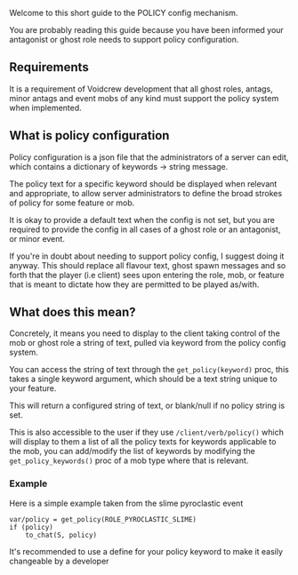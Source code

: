 Welcome to this short guide to the POLICY config mechanism.

You are probably reading this guide because you have been informed your antagonist or ghost role needs to support policy configuration.

## Requirements
It is a requirement of Voidcrew development that all ghost roles, antags, minor antags and event mobs of any kind must support the policy system when implemented.

## What is policy configuration
Policy configuration is a json file that the administrators of a server can edit, which contains a dictionary of keywords -> string message.

The policy text for a specific keyword should be displayed when relevant and appropriate, to allow server administrators to define the broad strokes of policy for some feature or mob.

It is okay to provide a default text when the config is not set, but you are required to provide the config in all cases of a ghost role or an antagonist, or minor event.

If you're in doubt about needing to support policy config, I suggest doing it anyway. This should replace all flavour text, ghost spawn messages and so forth that the player (i.e client) sees upon entering the role, mob, or feature that is meant to dictate how they are permitted to be played as/with.

## What does this mean?

Concretely, it means you need to display to the client taking control of the mob or ghost role a string of text, pulled via keyword from the policy config system.

You can access the string of text through the `get_policy(keyword)` proc, this takes a single keyword argument, which should be a text string unique to your feature.

This will return a configured string of text, or blank/null if no policy string is set.

This is also accessible to the user if they use `/client/verb/policy()` which will display to them a list of all the policy texts for keywords applicable to the mob, you can add/modify the list of keywords by modifying the `get_policy_keywords()` proc of a mob type where that is relevant.

### Example
Here is a simple example taken from the slime pyroclastic event
```
var/policy = get_policy(ROLE_PYROCLASTIC_SLIME)
if (policy)
	to_chat(S, policy)
```
It's recommended to use a define for your policy keyword to make it easily changeable by a developer
